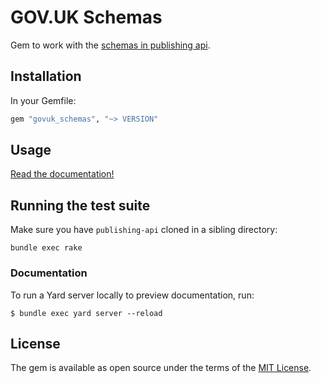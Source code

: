 # GOV.UK Schemas

Gem to work with the [schemas in publishing api](https://github.com/alphagov/publishing-api/tree/main/content_schemas).

## Installation

In your Gemfile:

```ruby
gem "govuk_schemas", "~> VERSION"
```

## Usage

[Read the documentation!](http://www.rubydoc.info/gems/govuk_schemas)

## Running the test suite

Make sure you have `publishing-api` cloned in a sibling directory:

```
bundle exec rake
```

### Documentation

To run a Yard server locally to preview documentation, run:

    $ bundle exec yard server --reload

## License

The gem is available as open source under the terms of the [MIT License](LICENSE.md).
